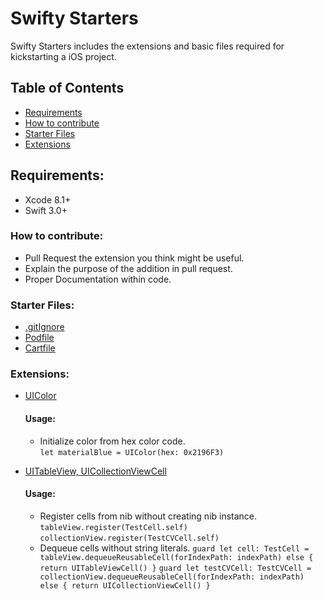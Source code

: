 # Swifty Starters
Swifty Starters includes the extensions and basic files required for kickstarting a iOS project.

## Table of Contents
- [Requirements](#requirements)
- [How to contribute](#how-to-contribute)
- [Starter Files](#starter_files)
- [Extensions](#extensions)

## Requirements:
- Xcode 8.1+
- Swift 3.0+

### How to contribute:
- Pull Request the extension you think might be useful.
- Explain the purpose of the addition in pull request.
- Proper Documentation within code.

### Starter Files:
- [.gitIgnore](./StarterFiles/.gitIgnore)
- [Podfile](./StarterFiles/Podfile)
- [Cartfile](./StarterFiles/Cartfile)

### Extensions:
- [UIColor](./Extensions/UIColor+Extension.swift)
	#### Usage:
	- Initialize color from hex color code.  
	`let materialBlue = UIColor(hex: 0x2196F3)`

- [UITableView, UICollectionViewCell](./Extensions/UIView+Extension.swift)
	#### Usage:
	- Register cells from nib without creating nib instance.
	`tableView.register(TestCell.self)`
	`collectionView.register(TestCVCell.self)`
	- Dequeue cells without string literals.
	`guard let cell: TestCell = tableView.dequeueReusableCell(forIndexPath: indexPath) else { return UITableViewCell() }`
	`guard let testCVCell: TestCVCell = collectionView.dequeueReusableCell(forIndexPath: indexPath) else { return UICollectionViewCell() }`
